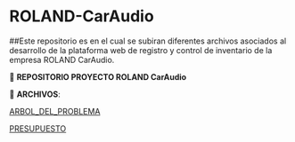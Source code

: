 # ROLAND-CarAudio
##Este repositorio es en el cual se subiran diferentes archivos asociados al desarrollo de la plataforma web de registro y control de inventario de la empresa ROLAND CarAudio.

:file_folder: **REPOSITORIO PROYECTO ROLAND CarAudio**

:paperclip: **ARCHIVOS**:

[ARBOL_DEL_PROBLEMA](ARBOL_DEL_PROBLEMA_RCA.pdf)

[PRESUPUESTO](PRESUPUESTO_RCA.pdf)


